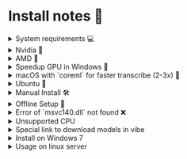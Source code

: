 # Install notes 📝

<details>
<summary>System requirements 💻</summary>

Windows: Version `8` greater.

Hardware:
No special requirement. resource usage can be customized through advanced settings in main window.

Currently, `MacOS` computers get the best performance since there's GPU optimizations.

</details>

<details>
<summary>Nvidia 🚀</summary>

Nvidia's performance is incredible — transcribe 1 hour in just 1-5 minutes!

~Look for installers with `nvidia` in [vibe/releases/latest](https://github.com/thewh1teagle/vibe/releases/latest)~

~On Linux, you may also need to install [`cuda-toolkit`](https://developer.nvidia.com/cuda-downloads).~

Just install the regular installer.

</details>

<details>
<summary>AMD 🚀</summary>
~Only available under Linux!~

~Look for installers with `amd` in [vibe/releases/latest](https://github.com/thewh1teagle/vibe/releases/latest)~

~[`rocm toolkit`](https://rocm.docs.amd.com/projects/install-on-linux/en/latest/) is strictly required at runtime.~

Just install the regular installer.

</details>

<details>
<summary>Speedup GPU in Windows 🚀</summary>

Sometimes Windows doesn't use the GPU although nvidia / vulkan is supported.
There's a potential fix in windows settings.

1. Hit `Win` + `R`
2. Type `ms-settings:display-advancedgraphics` and press `Enter`
3. Select `Browse`
4. Navigate to `vibe.exe` by pasting `%localappdata%\vibe` in the path address bar and press `Enter`
5. Select `vibe.exe`
6. Vibe added to the list. select `Options`
7. Select the best GPU option - high Performance
8. Save it
9. Restart Vibe

</details>

<details>
<summary>macOS with `coreml` for faster transcribe (2-3x) 🌟</summary>

1. Download [ggml-medium-encoder.mlmodelc.zip](https://huggingface.co/ggerganov/whisper.cpp/resolve/main/ggml-medium-encoder.mlmodelc.zip?download=true)
2. Unzip it (double click)
3. Open models path from Vibe settings
4. Drag and drop the file `ggml-medium-encoder.mlmodelc` there
5. Transcribe some file. it will take 5 minutes to initiate once. then it will be fast.

</details>

<details>
<summary>Ubuntu 🐧</summary>

Download `deb` file and execute

```console
sudo apt install ./vibe*.deb
```

Currenly, listening for the audio file isn't supported on `Linux`

In addition you may need to set this environment variable before start it

```console
export WEBKIT_DISABLE_COMPOSITING_MODE=1
```

</details>

<details>

<summary>Manual Install 🛠️</summary>

`MacOS Apple silicon`: install `aarch64.dmg` file from [releases](https://github.com/thewh1teagle/vibe/releases) **Don't forget to right click and open from Applications once**

`MacOS Intel`: install `x64.dmg` file from [releases](https://github.com/thewh1teagle/vibe/releases) **Don't forget to right click and open from Applications once**

`Windows`: install `.exe` file from [releases](https://github.com/thewh1teagle/vibe/releases)

`Linux`: install `.deb` from [releases](https://github.com/thewh1teagle/vibe/releases) (`Arch` users can use [debtap](https://aur.archlinux.org/packages/debtap))

_All models available for manual install. see [Pre built models](https://github.com/thewh1teagle/vibe/releases/tag/v0.0.1)_

</details>

<details>
<summary>Offline Setup 💾</summary>

Offline installation with Vibe is easy: open the app, cancel the download, and navigate to the `Customize` section within settings.

_All models available for manual install. see settings or [Pre built models](https://github.com/thewh1teagle/vibe/releases/tag/v0.0.1)_

</details>

</details>

<details>
<summary>Error of `msvc140.dll` not found ❌</summary>

Download and install [vc_redist.x64.exe](https://aka.ms/vs/17/release/vc_redist.x64.exe)

</details>

<details>
	<summary>Unsupported CPU</summary>

Some CPUs aren't support some features used by Whisper.

Please try to download and install the release file named with `older-cpu.exe`: [Vibe releases](https://github.com/thewh1teagle/vibe/releases/latest)

</details>

<details>
	<summary>Special link to download models in vibe</summary>

You can add links to your websites for letting users download your models easily from your website directly to vibe.

The URL should be like

```
vibe://download/?url=https://huggingface.co/ggerganov/whisper.cpp/resolve/main/ggml-tiny.bin?download=true
```

</details>

<details>
	<summary>Install on Windows 7</summary>

**There's no support for Windows 7**

</details>

<details>
<summary>Usage on linux server</summary>

To use Vibe on linux server you need to install fake display

```console
sudo apt-get install xvfb -y
Xvfb :1 -screen 0 1024x768x24 &
export DISPLAY=1

wget https://github.com/thewh1teagle/vibe/releases/download/v0.0.1/ggml-medium.bin
wget https://github.com/thewh1teagle/vibe/raw/main/samples/single.wav
vibe --model ggml-medium.bin --file single.wav
```

</details>
